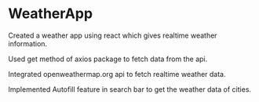 # WeatherApp
Created a weather app using react which gives realtime weather information.

Used get method of axios package to fetch data from the api.

Integrated openweathermap.org api to fetch realtime weather data.

Implemented Autofill feature in search bar to get the weather data of cities.
